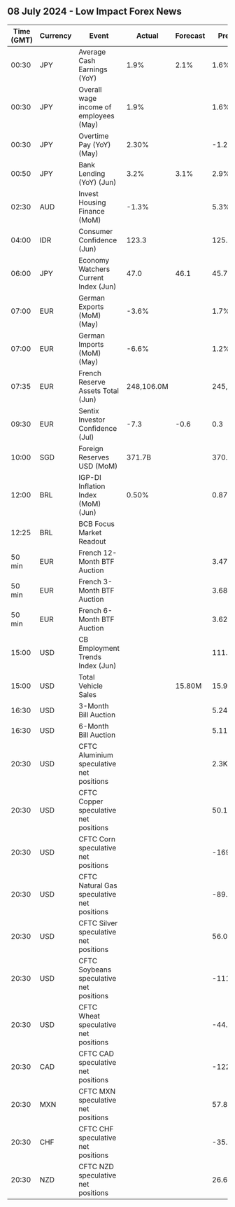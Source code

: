 ## 08 July 2024 - Low Impact Forex News

| Time (GMT) | Currency | Event | Actual | Forecast | Previous |
|------|----------|-------|--------|----------|----------|
| 00:30 | JPY | Average Cash Earnings (YoY) | 1.9% | 2.1% | 1.6% |
| 00:30 | JPY | Overall wage income of employees (May) | 1.9% |  | 1.6% |
| 00:30 | JPY | Overtime Pay (YoY) (May) | 2.30% |  | -1.20% |
| 00:50 | JPY | Bank Lending (YoY) (Jun) | 3.2% | 3.1% | 2.9% |
| 02:30 | AUD | Invest Housing Finance (MoM) | -1.3% |  | 5.3% |
| 04:00 | IDR | Consumer Confidence (Jun) | 123.3 |  | 125.2 |
| 06:00 | JPY | Economy Watchers Current Index (Jun) | 47.0 | 46.1 | 45.7 |
| 07:00 | EUR | German Exports (MoM) (May) | -3.6% |  | 1.7% |
| 07:00 | EUR | German Imports (MoM) (May) | -6.6% |  | 1.2% |
| 07:35 | EUR | French Reserve Assets Total (Jun) | 248,106.0M |  | 245,904.0M |
| 09:30 | EUR | Sentix Investor Confidence (Jul) | -7.3 | -0.6 | 0.3 |
| 10:00 | SGD | Foreign Reserves USD (MoM) | 371.7B |  | 370.5B |
| 12:00 | BRL | IGP-DI Inflation Index (MoM) (Jun) | 0.50% |  | 0.87% |
| 12:25 | BRL | BCB Focus Market Readout |  |  |  |
| 50 min | EUR | French 12-Month BTF Auction |  |  | 3.477% |
| 50 min | EUR | French 3-Month BTF Auction |  |  | 3.687% |
| 50 min | EUR | French 6-Month BTF Auction |  |  | 3.623% |
| 15:00 | USD | CB Employment Trends Index (Jun) |  |  | 111.44 |
| 15:00 | USD | Total Vehicle Sales |  | 15.80M | 15.90M |
| 16:30 | USD | 3-Month Bill Auction |  |  | 5.240% |
| 16:30 | USD | 6-Month Bill Auction |  |  | 5.115% |
| 20:30 | USD | CFTC Aluminium speculative net positions |  |  | 2.3K |
| 20:30 | USD | CFTC Copper speculative net positions |  |  | 50.1K |
| 20:30 | USD | CFTC Corn speculative net positions |  |  | -169.8K |
| 20:30 | USD | CFTC Natural Gas speculative net positions |  |  | -89.3K |
| 20:30 | USD | CFTC Silver speculative net positions |  |  | 56.0K |
| 20:30 | USD | CFTC Soybeans speculative net positions |  |  | -111.2K |
| 20:30 | USD | CFTC Wheat speculative net positions |  |  | -44.5K |
| 20:30 | CAD | CFTC CAD speculative net positions |  |  | -122.4K |
| 20:30 | MXN | CFTC MXN speculative net positions |  |  | 57.8K |
| 20:30 | CHF | CFTC CHF speculative net positions |  |  | -35.1K |
| 20:30 | NZD | CFTC NZD speculative net positions |  |  | 26.6K |
